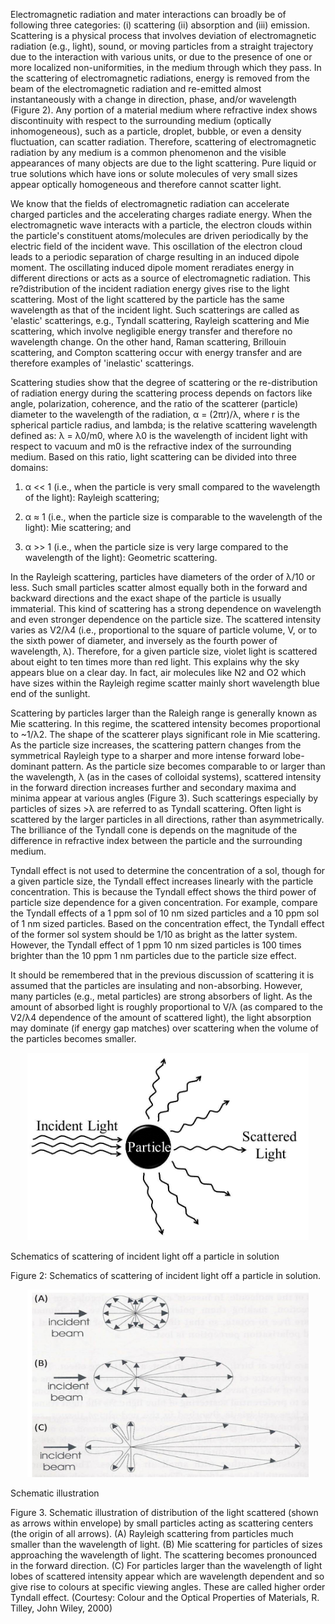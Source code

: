 Electromagnetic radiation and mater interactions can broadly be of following three categories: (i) scattering (ii) absorption and (iii) emission. Scattering is a physical process that involves deviation of electromagnetic radiation (e.g., light), sound, or moving particles from a straight trajectory due to the interaction with various units, or due to the presence of one or more localized non-uniformities, in the medium through which they pass. In the scattering of electromagnetic radiations, energy is removed from the beam of the electromagnetic radiation and re-emitted almost instantaneously with a change in direction, phase, and/or wavelength (Figure 2). Any portion of a material medium where refractive index shows discontinuity with respect to the surrounding medium (optically inhomogeneous), such as a particle, droplet, bubble, or even a density fluctuation, can scatter radiation. Therefore, scattering of electromagnetic radiation by any medium is a common phenomenon and the visible appearances of many objects are due to the light scattering. Pure liquid or true solutions which have ions or solute molecules of very small sizes appear optically homogeneous and therefore cannot scatter light.

We know that the fields of electromagnetic radiation can accelerate charged particles and the accelerating charges radiate energy. When the electromagnetic wave interacts with a particle, the electron clouds within the particle's constituent atoms/molecules are driven periodically by the electric field of the incident wave. This oscillation of the electron cloud leads to a periodic separation of charge resulting in an induced dipole moment. The oscillating induced dipole moment reradiates energy in different directions or acts as a source of electromagnetic radiation. This re?distribution of the incident radiation energy gives rise to the light scattering. Most of the light scattered by the particle has the same wavelength as that of the incident light. Such scatterings are called as 'elastic' scatterings, e.g., Tyndall scattering, Rayleigh scattering and Mie scattering, which involve negligible energy transfer and therefore no wavelength change. On the other hand, Raman scattering, Brillouin scattering, and Compton scattering occur with energy transfer and are therefore examples of 'inelastic' scatterings.

Scattering studies show that the degree of scattering or the re-distribution of radiation energy during the scattering process depends on factors like angle, polarization, coherence, and the ratio of the scatterer (particle) diameter to the wavelength of the radiation, α = (2πr)/λ, where r is the spherical particle radius, and lambda; is the relative scattering wavelength defined as: λ = λ0/m0, where λ0 is the wavelength of incident light with respect to vacuum and m0 is the refractive index of the surrounding medium. Based on this ratio, light scattering can be divided into three domains:

   1. α << 1 (i.e., when the particle is very small compared to the wavelength of the light): Rayleigh scattering;

   2. α ≈ 1 (i.e., when the particle size is comparable to the wavelength of the light): Mie scattering; and

   3. α >> 1 (i.e., when the particle size is very large compared to the wavelength of the light): Geometric scattering.

In the Rayleigh scattering, particles have diameters of the order of λ/10 or less. Such small particles scatter almost equally both in the forward and backward directions and the exact shape of the particle is usually immaterial. This kind of scattering has a strong dependence on wavelength and even stronger dependence on the particle size. The scattered intensity varies as V2/λ4 (i.e., proportional to the square of particle volume, V, or to the sixth power of diameter, and inversely as the fourth power of wavelength, λ). Therefore, for a given particle size, violet light is scattered about eight to ten times more than red light. This explains why the sky appears blue on a clear day. In fact, air molecules like N2 and O2 which have sizes within the Rayleigh regime scatter mainly short wavelength blue end of the sunlight.

Scattering by particles larger than the Raleigh range is generally known as Mie scattering. In this regime, the scattered intensity becomes proportional to ~1/λ2. The shape of the scatterer plays significant role in Mie scattering. As the particle size increases, the scattering pattern changes from the symmetrical Rayleigh type to a sharper and more intense forward lobe-dominant pattern. As the particle size becomes comparable to or larger than the wavelength, λ (as in the cases of colloidal systems), scattered intensity in the forward direction increases further and secondary maxima and minima appear at various angles (Figure 3). Such scatterings especially by particles of sizes >λ are referred to as Tyndall scattering. Often light is scattered by the larger particles in all directions, rather than asymmetrically. The brilliance of the Tyndall cone is depends on the magnitude of the difference in refractive index between the particle and the surrounding medium.

Tyndall effect is not used to determine the concentration of a sol, though for a given particle size, the Tyndall effect increases linearly with the particle concentration. This is because the Tyndall effect shows the third power of particle size dependence for a given concentration. For example, compare the Tyndall effects of a 1 ppm sol of 10 nm sized particles and a 10 ppm sol of 1 nm sized particles. Based on the concentration effect, the Tyndall effect of the former sol system should be 1/10 as bright as the latter system. However, the Tyndall effect of 1 ppm 10 nm sized particles is 100 times brighter than the 10 ppm 1 nm particles due to the particle size effect.

It should be remembered that in the previous discussion of scattering it is assumed that the particles are insulating and non-absorbing. However, many particles (e.g., metal particles) are strong absorbers of light. As the amount of absorbed light is roughly proportional to V/λ (as compared to the V2/λ4 dependence of the amount of scattered light), the light absorption may dominate (if energy gap matches) over scattering when the volume of the particles becomes smaller.

 <center><img src="images/schematics.jpg" width="450" height="300">  </center>

Schematics of scattering of incident light off a particle in solution

Figure 2: Schematics of scattering of incident light off a particle in solution.

 <center><img src="images/schematics_2.jpg" width="450" height="300">  </center>

Schematic illustration

Figure 3. Schematic illustration of distribution of the light scattered (shown as arrows within envelope) by small particles acting as scattering centers (the origin of all arrows). (A) Rayleigh scattering from particles much smaller than the wavelength of light. (B) Mie scattering for particles of sizes approaching the wavelength of light. The scattering becomes pronounced in the forward direction. (C) For particles larger than the wavelength of light lobes of scattered intensity appear which are wavelength dependent and so give rise to colours at specific viewing angles. These are called higher order Tyndall effect. (Courtesy: Colour and the Optical Properties of Materials, R. Tilley, John Wiley, 2000)

